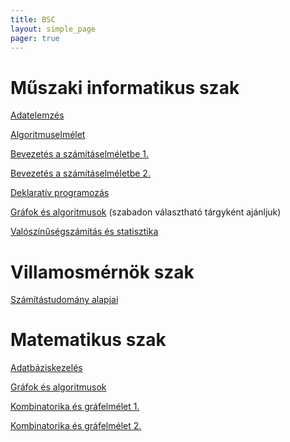 ```yaml
---
title: BSC
layout: simple_page 
pager: true
---
```


Műszaki informatikus szak
=========================

[Adatelemzés](https://portal.vik.bme.hu/kepzes/targyak/VISZAC00)

[Algoritmuselmélet](http://www.cs.bme.hu/algel)

[Bevezetés a számításelméletbe 1.](http://www.cs.bme.hu/bsz1)

[Bevezetés a számításelméletbe 2.](http://www.cs.bme.hu/bsz2)

[Deklaratív programozás](http://dp.iit.bme.hu/) 

[Gráfok és algoritmusok](http://www.cs.bme.hu/grafalg) (szabadon választható tárgyként ajánljuk)

[Valószínűségszámítás és statisztika](https://www.cs.bme.hu/valszam)


Villamosmérnök szak
===================

[Számítástudomány alapjai](http://www.cs.bme.hu/sza)


Matematikus szak
================

[Adatbáziskezelés](http://www.cs.bme.hu/adatb)

[Gráfok és algoritmusok](http://www.cs.bme.hu/grafalg)

[Kombinatorika és gráfelmélet 1.](http://www.renyi.hu/~geza/kombi/)

[Kombinatorika és gráfelmélet 2.](http://www.renyi.hu/~geza/kombi2/)


